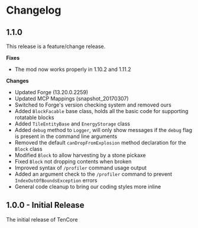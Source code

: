 # Changelog

## 1.1.0
This release is a feature/change release.

**Fixes**
- The mod now works properly in 1.10.2 and 1.11.2

**Changes**
- Updated Forge (13.20.0.2259)
- Updated MCP Mappings (snapshot_20170307)
- Switched to Forge's version checking system and removed ours
- Added `BlockFacable` base class, holds all the basic code for supporting rotatable blocks
- Added `TileEntityBase` and `EnergyStorage` class
- Added `debug` method to `Logger`, will only show messages if the `debug` flag is present in the command line arguments
- Removed the default `canDropFromExplosion` method declaration for the `Block` class
- Modified `Block` to allow harvesting by a stone pickaxe
- Fixed `Block` not dropping contents when broken
- Improved syntax of `/profiler` command usage output
- Added an argument check to the `/profiler` command to prevent `IndexOutOfBoundsException` errors
- General code cleanup to bring our coding styles more inline

## 1.0.0 - Initial Release
The initial release of TenCore